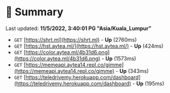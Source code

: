 # 📖 Summary
Last updated: **11/5/2022, 3:40:01 PG "Asia/Kuala_Lumpur"**

- `GET` [https://shrt.ml](https://shrt.ml) - **Up** (2760ms)
- `GET` [https://hst.aytea.ml/](https://hst.aytea.ml/) - **Up** (424ms)
- `GET` [https://color.aytea.ml/4b31d6.png](https://color.aytea.ml/4b31d6.png) - **Up** (1573ms)
- `GET` [https://memeapi.aytea14.repl.co/gimme](https://memeapi.aytea14.repl.co/gimme) - **Up** (343ms)
- `GET` [https://teledrivemy.herokuapp.com/dashboard](https://teledrivemy.herokuapp.com/dashboard) - **Up** (195ms)
